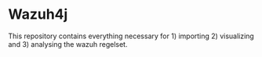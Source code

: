 # Wazuh4j
This repository contains everything necessary for 1) importing 2) visualizing and 3) analysing the wazuh regelset.  